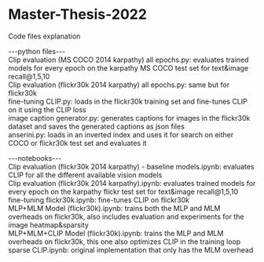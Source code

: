 # Master-Thesis-2022

Code files explanation

---python files---  
Clip evaluation (MS COCO 2014 karpathy) all epochs.py: evaluates trained models for every epoch on the karpathy MS COCO test set for text&image recall@1,5,10  
Clip evaluation (flickr30k 2014 karpathy) all epochs.py: same but for flickr30k  
fine-tuning CLIP.py: loads in the flickr30k training set and fine-tunes CLIP on it using the CLIP loss  
image caption generator.py: generates captions for images in the flickr30k dataset and saves the generated captions as json files  
anserini.py: loads in an inverted index and uses it for search on either COCO or flickr30k test set and evaluates it  
  
---notebooks---  
Clip evaluation (flickr30k 2014 karpathy) - baseline models.ipynb: evaluates CLIP for all the different available vision models  
Clip evaluation (flickr30k 2014 karpathy).ipynb: evaluates trained models for every epoch on the karpathy flickr test set for text&image recall@1,5,10  
fine-tuning flickr30k.ipynb: fine-tunes CLIP on flickr30k  
MLP+MLM Model (flickr30k).ipynb: trains both the MLP and MLM overheads on flickr30k, also includes evaluation and experiments for the image heatmap&sparsity  
MLP+MLM+CLIP Model (flickr30k).ipynb: trains the MLP and MLM overheads on flickr30k, this one also optimizes CLIP in the training loop  
sparse CLIP.ipynb: original implementation that only has the MLM overhead  
